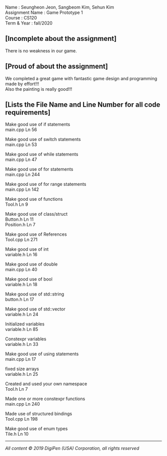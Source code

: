 Name              : Seungheon Jeon, Sangbeom Kim, Sehun Kim  
Assignment Name   : Game Prototype 1  
Course            : CS120  
Term & Year       : fall/2020  

## [Incomplete about the assignment]
There is no weakness in our game.  
  
## [Proud of about the assignment]  
We completed a great game with fantastic game design and programming made by effort!!!  
Also the painting is really good!!!  
  
## [Lists the File Name and Line Number for all code requirements]  

Make good use of if statements  
	main.cpp Ln 56  
  
Make good use of switch statements  
	main.cpp Ln 53  
  
Make good use of while statements  
	main.cpp Ln 47  
  
Make good use of for statements  
	main.cpp Ln 244  
  
Make good use of for range statements  
	main.cpp Ln 142  
  
Make good use of functions  
	Tool.h	Ln 9  
  
Make good use of class/struct  
	Button.h	Ln 11  
	Position.h Ln 7  
  
Make good use of References  
	Tool.cpp Ln 271  
  
Make good use of int  
	variable.h Ln 16  
  
Make good use of double  
	main.cpp Ln 40  
  
Make good use of bool  
	variable.h Ln 18  
  
Make good use of std::string  
	button.h Ln 17  
  
Make good use of std::vector  
	variable.h Ln 24  
  
Initialized variables  
	variable.h Ln 85  
  
Constexpr variables  
	variable.h Ln 33  
  
Make good use of using statements  
	main.cpp	Ln 17  
  
fixed size arrays  
	variable.h Ln 25  
  
Created and used your own namespace  
	Tool.h	Ln 7  
  
Made one or more constexpr functions  
	main.cpp Ln 240  
  
Made use of structured bindings  
	Tool.cpp Ln 198  
  
Make good use of enum types  
	Tile.h	Ln 10  
  
---
*All‌ ‌content‌ ‌©‌ ‌2019‌ ‌DigiPen‌ ‌(USA)‌ ‌Corporation,‌ ‌all‌ ‌rights‌ ‌reserved*
